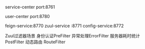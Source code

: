 service-center port:8761

user-center port:8780

feign-service:8770
zuul-service :8771
config-service:8772


Zuul过滤器场景
身份认证PreFilter   异常处理ErrorFilter
服务器耗时统计 PostFilter  动态路由 RouteFilter